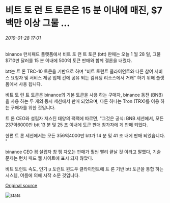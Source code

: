 # 비트 토 런 트 토큰은 15 분 이내에 매진, $7 백만 이상 그물 ...

###### 2019-01-28 17:01

binance 런치패드 플랫폼에서 비트 토 런 트 토큰 (btt) 판매는 오늘 1 월 28 일, 그물 $710만 달러를 15 분 이내에 500억 토큰 판매와 함께 결론을 내렸다.

btt는 트 론 TRC-10 토큰을 기반으로 하며 "비트 토런트 클라이언트와 다른 참여 서비스 요청자 및 서비스 제공 업체 간에 공유 되는 컴퓨팅 리소스에서 거래" 하기 위해 플랫폼에서 사용 됩니다.

비트 토 런 트 토큰은 binance의 기본 토큰을 사용 하는 구매자, binance 동전 (BNB)을 사용 하는 두 개의 동시 세션에서 판매 되었으며, 다른 하나는 Tron (TRX)를 이용 하는 구매자를 위한 것입니다.

트 론 CEO와 설립자 저스틴 태양의 짹짹에 따르면, "그것은 공식: BNB 세션에서, 모든 237억6000만 btt 13 분 및 25 초 이내에 토큰 판매 참가자에 게 판매 되었다.

한편 트 론 세션에서는 모든 356억4000만 btt가 14 분 및 41 초 내에 판매 되었습니다. "

binance CEO 겸 설립자 창 펭 자오는 판매가 훨씬 빨리 끝날 것 이라고 말했다, 기술 문제는 런치 패드 웹 사이트에 표시 되지 않았다.

비트 토런트 속도, 인기 µ 토런트 윈도우 클라이언트에 트 론 기반 btt 토큰을 통합 하는 시스템, 여름에 의해 시작 소문 것입니다.

[Original source](https://cointelegraph.com/news/bittorrent-tokens-sold-out-in-under-15-minutes-netting-over-7-mln)

![stats](https://c.statcounter.com/11760860/0/a89fa40b/1/ "stats")